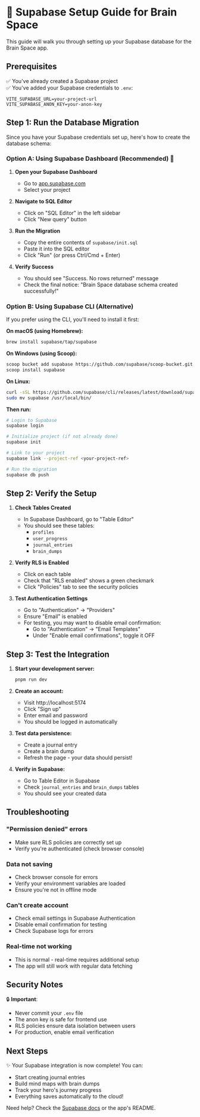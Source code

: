 # 🚀 Supabase Setup Guide for Brain Space

This guide will walk you through setting up your Supabase database for the Brain Space app.

## Prerequisites

✅ You've already created a Supabase project  
✅ You've added your Supabase credentials to `.env`:
```
VITE_SUPABASE_URL=your-project-url
VITE_SUPABASE_ANON_KEY=your-anon-key
```

## Step 1: Run the Database Migration

Since you have your Supabase credentials set up, here's how to create the database schema:

### Option A: Using Supabase Dashboard (Recommended) 🎯

1. **Open your Supabase Dashboard**
   - Go to [app.supabase.com](https://app.supabase.com)
   - Select your project

2. **Navigate to SQL Editor**
   - Click on "SQL Editor" in the left sidebar
   - Click "New query" button

3. **Run the Migration**
   - Copy the entire contents of `supabase/init.sql`
   - Paste it into the SQL editor
   - Click "Run" (or press Ctrl/Cmd + Enter)

4. **Verify Success**
   - You should see "Success. No rows returned" message
   - Check the final notice: "Brain Space database schema created successfully!"

### Option B: Using Supabase CLI (Alternative)

If you prefer using the CLI, you'll need to install it first:

**On macOS (using Homebrew):**
```bash
brew install supabase/tap/supabase
```

**On Windows (using Scoop):**
```bash
scoop bucket add supabase https://github.com/supabase/scoop-bucket.git
scoop install supabase
```

**On Linux:**
```bash
curl -sSL https://github.com/supabase/cli/releases/latest/download/supabase_linux_amd64.tar.gz | tar -xz
sudo mv supabase /usr/local/bin/
```

**Then run:**
```bash
# Login to Supabase
supabase login

# Initialize project (if not already done)
supabase init

# Link to your project
supabase link --project-ref <your-project-ref>

# Run the migration
supabase db push
```

## Step 2: Verify the Setup

1. **Check Tables Created**
   - In Supabase Dashboard, go to "Table Editor"
   - You should see these tables:
     - `profiles`
     - `user_progress`
     - `journal_entries`
     - `brain_dumps`

2. **Verify RLS is Enabled**
   - Click on each table
   - Check that "RLS enabled" shows a green checkmark
   - Click "Policies" tab to see the security policies

3. **Test Authentication Settings**
   - Go to "Authentication" → "Providers"
   - Ensure "Email" is enabled
   - For testing, you may want to disable email confirmation:
     - Go to "Authentication" → "Email Templates"
     - Under "Enable email confirmations", toggle it OFF

## Step 3: Test the Integration

1. **Start your development server:**
   ```bash
   pnpm run dev
   ```

2. **Create an account:**
   - Visit http://localhost:5174
   - Click "Sign up"
   - Enter email and password
   - You should be logged in automatically

3. **Test data persistence:**
   - Create a journal entry
   - Create a brain dump
   - Refresh the page - your data should persist!

4. **Verify in Supabase:**
   - Go to Table Editor in Supabase
   - Check `journal_entries` and `brain_dumps` tables
   - You should see your created data

## Troubleshooting

### "Permission denied" errors
- Make sure RLS policies are correctly set up
- Verify you're authenticated (check browser console)

### Data not saving
- Check browser console for errors
- Verify your environment variables are loaded
- Ensure you're not in offline mode

### Can't create account
- Check email settings in Supabase Authentication
- Disable email confirmation for testing
- Check Supabase logs for errors

### Real-time not working
- This is normal - real-time requires additional setup
- The app will still work with regular data fetching

## Security Notes

🔒 **Important**: 
- Never commit your `.env` file
- The anon key is safe for frontend use
- RLS policies ensure data isolation between users
- For production, enable email verification

## Next Steps

✨ Your Supabase integration is now complete! You can:
- Start creating journal entries
- Build mind maps with brain dumps
- Track your hero's journey progress
- Everything saves automatically to the cloud!

Need help? Check the [Supabase docs](https://supabase.com/docs) or the app's README.